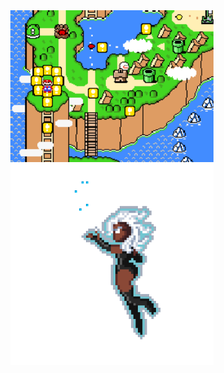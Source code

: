 <img src = "giphy (1).gif" width = "325px" align = "right">
<img src = "giphy.gif" width = "325px" align = "right">


